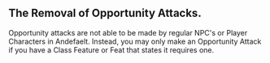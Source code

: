 ## The Removal of Opportunity Attacks.
Opportunity attacks are not able to be made by regular NPC's or Player Characters in Andefaelt. Instead, you may only make an Opportunity Attack if you have a Class Feature or Feat that states it requires one.
